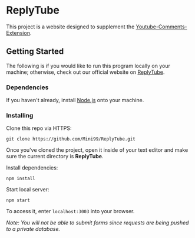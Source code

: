 # ReplyTube
This project is a website designed to supplement the [Youtube-Comments-Extension](https://github.com/YouTube-Comments-Extension).

## Getting Started
The following is if you would like to run this program locally on your machine; otherwise, check out our official website on [ReplyTube](https://replytu.be/).
### Dependencies
If you haven't already, install [Node.js](https://nodejs.org/en/download/) onto your machine.
### Installing
Clone this repo via HTTPS:
```
git clone https://github.com/Mini99/ReplyTube.git
```
Once you've cloned the project, open it inside of your text editor and make sure the current directory is **ReplyTube**.

Install dependencies:
```
npm install
```

Start local server:
```
npm start
```

To access it, enter `localhost:3003` into your browser.  

*Note: You will not be able to submit forms since requests are being pushed to a private database.*
